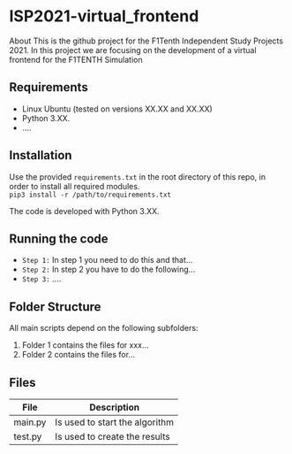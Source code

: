 # ISP2021-virtual_frontend
About This is the github project for the F1Tenth Independent Study Projects 2021. In this project we are focusing on the development of a virtual frontend for the F1TENTH Simulation


## Requirements
- Linux Ubuntu (tested on versions XX.XX and XX.XX)
- Python 3.XX.
- ....

## Installation
Use the provided `requirements.txt` in the root directory of this repo, in order to install all required modules.\
`pip3 install -r /path/to/requirements.txt`


The code is developed with Python 3.XX.

## Running the code
* `Step 1:` In step 1 you need to do this and that...
* `Step 2:` In step 2 you have to do the following...
* `Step 3:` ....



## Folder Structure

All main scripts depend on the following subfolders:

1. Folder 1 contains the files for xxx...
2. Folder 2 contains the files for...


## Files
| File | Description |
|----|----|
main.py   | Is used to start the algorithm
test.py | Is used to create the results
